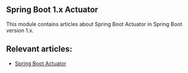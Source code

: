 ## Spring Boot 1.x Actuator

This module contains articles about Spring Boot Actuator in Spring Boot version 1.x.

## Relevant articles:
- [Spring Boot Actuator](https://www.baeldung.com/spring-boot-actuators)
